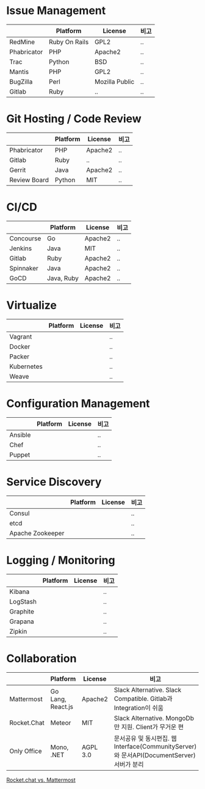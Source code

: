 # Issue Management
|             | Platform      | License        | 비고 |
|---          |---            |---             |---  |
| RedMine     | Ruby On Rails | GPL2           | .. |
| Phabricator | PHP           | Apache2        | .. |
| Trac        | Python        | BSD            | .. |
| Mantis      | PHP           | GPL2           | .. |
| BugZilla    | Perl          | Mozilla Public | .. |
| Gitlab      | Ruby          | ..             | .. |


# Git Hosting / Code Review

|             | Platform      | License        | 비고 |
|---          |---            |---             |---  |
| Phabricator | PHP           | Apache2        | .. |
| Gitlab      | Ruby          | ..             | .. |
| Gerrit      | Java          | Apache2        | .. |
| Review Board| Python        | MIT            | .. |

# CI/CD

|             | Platform      | License        | 비고 |
|---          |---            |---             |---  |
| Concourse   | Go            | Apache2        | .. |
| Jenkins     | Java          | MIT             | .. |
| Gitlab      | Ruby          | Apache2        | .. |
| Spinnaker   | Java          | Apache2        | .. |
| GoCD        | Java, Ruby    | Apache2        | .. |


# Virtualize
|             | Platform      | License        | 비고 |
|---          |---            |---             |---  |
| Vagrant     |               |                | .. |
| Docker      |               |                | .. |
| Packer      |               |                | .. |
| Kubernetes  |               |                | .. |
| Weave       |               |                | .. |


# Configuration Management
|             | Platform      | License        | 비고 |
|---          |---            |---             |---  |
| Ansible     |               |                | .. |
| Chef        |               |                | .. |
| Puppet      |               |                | .. |


# Service Discovery

|                   | Platform      | License        | 비고 |
|---                |---            |---             |---  |
| Consul            |               |                | .. |
| etcd              |               |                | .. |
| Apache Zookeeper  |               |                | .. |


# Logging / Monitoring
|                   | Platform      | License        | 비고 |
|---                |---            |---             |---  |
| Kibana            |               |                | .. |
| LogStash          |               |                | .. |
| Graphite          |               |                | .. |
| Grapana           |               |                | .. |
| Zipkin            |               |                | .. |

# Collaboration
|                   | Platform          | License        | 비고 |
|---                |---                |---             |---  |
| Mattermost        | Go Lang, React.js | Apache2        | Slack Alternative. Slack Compatible. Gitlab과 Integration이 쉬움 |
| Rocket.Chat       | Meteor            | MIT            | Slack Alternative. MongoDb만 지원. Client가 무거운 편 |
| Only Office       | Mono, .NET        | AGPL 3.0       | 문서공유 및 동시편집. 웹 Interface(CommunityServer)와 문서API(DocumentServer)서버가 분리 |

[Rocket.chat vs. Mattermost](https://stackshare.io/stackups/lets-chat-vs-rocketchat-vs-mattermost)
